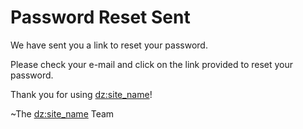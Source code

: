 Password Reset Sent
===================
We have sent you a link to reset your password.  

Please check your e-mail and click on the link provided to reset your password.

Thank you for using <dz:site_name>!  

~The <dz:site_name> Team  

